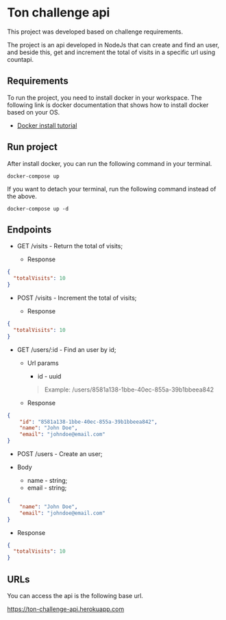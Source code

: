 # Ton challenge api

This project was developed based on challenge requirements.

The project is an api developed in NodeJs that can create and find an user, and beside this, get and increment the total of visits in a specific url using countapi.

## Requirements

To run the project, you need to install docker in your workspace. The following link is docker documentation that shows how to install docker based on your OS.

* [Docker install tutorial](https://docs.docker.com/engine/install/)

## Run project

After install docker, you can run the following command in your terminal.

```shell
docker-compose up
```

If you want to detach your terminal, run the following command instead of the above.

```shell
docker-compose up -d
```

## Endpoints

* GET /visits - Return the total of visits;
 
  * Response
```json
{
  "totalVisits": 10
}
```

* POST /visits - Increment the total of visits;
 
  * Response
```json
{
  "totalVisits": 10
}
```

* GET /users/:id - Find an user by id;

  * Url params

      * id - uuid
      > Example: /users/8581a138-1bbe-40ec-855a-39b1bbeea842
 
  * Response
```json
{
    "id": "8581a138-1bbe-40ec-855a-39b1bbeea842",
    "name": "John Doe",
    "email": "johndoe@email.com"
}
```

* POST /users - Create an user;
 
 * Body

      * name - string;
      * email - string;
```json
{
    "name": "John Doe",
    "email": "johndoe@email.com"
}
```

  * Response
```json
{
  "totalVisits": 10
}
```
## URLs

You can access the api is the following base url.

https://ton-challenge-api.herokuapp.com
